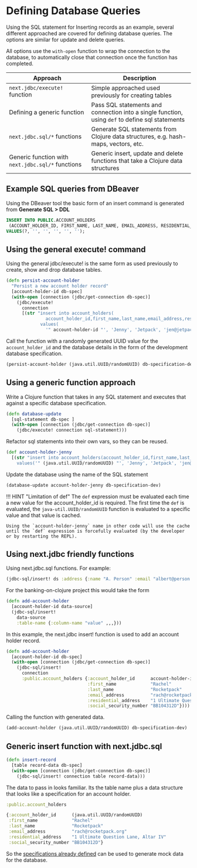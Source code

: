 # Defining Database Queries

Using the SQL statement for Inserting records as an example, several different approached are covered for defining database queries.  The options are similar for update and delete queries.

All options use the `with-open` function to wrap the connection to the database, to automatically close that connection once the function has completed.

| Approach                                          | Description                                                                                     |
|---------------------------------------------------|-------------------------------------------------------------------------------------------------|
| `next.jdbc/execute!` function                     | Simple approached used previously for creating tables                                           |
| Defining a generic function                       | Pass SQL statements and connection into a single function, using `def` to define sql statements |
| `next.jdbc.sql/*` functions                       | Generate SQL statements from Clojure data structures, e.g. hash-maps, vectors, etc.             |
| Generic function with `next.jdbc.sql/*` functions | Generic insert, update and delete functions that take a Clojure data structures                 |


## Example SQL queries from DBeaver

Using the DBeaver tool the basic form of an insert command is generated from **Generate SQL > DDL**

```sql
INSERT INTO PUBLIC.ACCOUNT_HOLDERS
 (ACCOUNT_HOLDER_ID, FIRST_NAME, LAST_NAME, EMAIL_ADDRESS, RESIDENTIAL_ADDRESS, SOCIAL_SECURITY_NUMBER)
VALUES(?, '', '', '', '', '');
```


## Using the general execute! command

Using the general jdbc/execute! is the same form as used previously to create, show and drop database tables.

```clojure
(defn persist-account-holder
  "Persist a new account holder record"
  [account-holder-id db-spec]
  (with-open [connection (jdbc/get-connection db-spec)]
    (jdbc/execute!
      connection
      [(str "insert into account_holders(
               account_holder_id,first_name,last_name,email_address,residential_address,social_security_number)
             values(
               '" account-holder-id "', 'Jenny', 'Jetpack', 'jen@jetpack.org', '42 Meaning Lane, Altar IV', 'AB101112C' )")])) )
```

Call the function with a randomly generated UUID value for the `account_holder_id` and the database details in the form of the development database specification.

```clojure
(persist-account-holder (java.util.UUID/randomUUID) db-specification-dev)
```

## Using a generic function approach

Write a Clojure function that takes in any SQL statement and executes that against a specific database specification.

```clojure
(defn database-update
  [sql-statement db-spec ]
  (with-open [connection (jdbc/get-connection db-spec)]
    (jdbc/execute! connection sql-statement)))
```

Refactor sql statements into their own vars, so they can be reused.

```clojure
(def account-holder-jenny
  [(str "insert into account_holders(account_holder_id,first_name,last_name,email_address,residential_address,social_security_number)
    values('" (java.util.UUID/randomUUID) "', 'Jenny', 'Jetpack', 'jen@jetpack.org', '42 Meaning Lane, Altar IV', 'AB101112C' )")])
```

Update the database using the name of the SQL statement

```clojure
(database-update account-holder-jenny db-specification-dev)
```

!!! HINT "Limitation of def"
    The `def` expression must be evaluated each time a new value for the account_holder_id is required.  The first time the `def` is evaluated, the `java-util.UUID/randomUUID` function is evaluated to a specific value and that value is cached.

    Using the `account-holder-jenny` name in other code will use the cache until the `def` expression is forcefully evaluated (by the developer or by restarting the REPL).


## Using next.jdbc friendly functions

Using next.jdbc.sql functions.  For example:

```clojure
(jdbc-sql/insert! ds :address {:name "A. Person" :email "albert@person.org"})
```

For the banking-on-clojure project this would take the form

```clojure
(defn add-account-holder
  [account-holder-id data-source]
  (jdbc-sql/insert!
    data-source
    :table-name {:column-name "value" ,,,}))
```

In this example, the next.jdbc insert! function is used to add an account holder record.

```clojure
(defn add-account-holder
  [account-holder-id db-spec]
  (with-open [connection (jdbc/get-connection db-spec)]
    (jdbc-sql/insert!
      connection
      :public.account_holders {:account_holder_id      account-holder-id
                               :first_name             "Rachel"
                               :last_name              "Rocketpack"
                               :email_address          "rach@rocketpack.org"
                               :residential_address    "1 Ultimate Question Lane, Altar IV"
                               :social_security_number "BB104312D"})))
```

Calling the function with generated data.

```clojure
(add-account-holder (java.util.UUID/randomUUID) db-specification-dev)
```


## Generic insert function with next.jdbc.sql

```clojure
(defn insert-record
  [table record-data db-spec]
  (with-open [connection (jdbc/get-connection db-spec)]
    (jdbc-sql/insert! connection table record-data)))
```

The data to pass in looks familiar. Its the table name plus a data structure that looks like a specification for an account holder.

```clojure
:public.account_holders

{:account_holder_id      (java.util.UUID/randomUUID)
 :first_name             "Rachel"
 :last_name              "Rocketpack"
 :email_address          "rach@rocketpack.org"
 :residential_address    "1 Ultimate Question Lane, Altar IV"
 :social_security_number "BB104312D"}
```

So the [specifications already defined](spec-generative-testing.md) can be used to generate mock data for the database.
